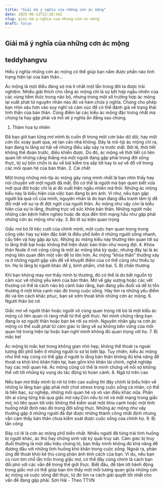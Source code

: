 ```yaml
---
title: "Giải mã ý nghĩa của những cơn ác mộng"
date: 2025-06-12T22:28:34Z
slug: giai-ma-y-nghia-cua-nhung-con-ac-mong
draft: false
---
```


## Giải mã ý nghĩa của những cơn ác mộng

## teddyhangvu

Hiểu ý nghĩa những cơn ác mộng có thể giúp bạn nắm được phần nào tình trạng hiện tại của bản thân...

Ác mộng là một điều đáng sợ mà ít nhất một lần trong đời ta được trải nghiệm. Nhiều giải thích cho rằng ác mộng chỉ là sự kết hợp ngẫu nhiên của các vùng tiềm thức trong não bộ, nhưng trong một số trường hợp ác mộng lại xuất phát từ nguyên nhân nào đó và hàm chứa ý nghĩa.
Chúng cho phép bạn nhìn sâu hơn vào suy nghĩ và cảm xúc để có thể đánh giá về trạng thái tinh thần của bản thân. Cùng điểm lại các kiểu ác mộng đặc trưng nhất mà chúng ta hay gặp phải và mổ xẻ ý nghĩa ẩn đằng sau chúng.
1. Thảm họa tự nhiên

Đã bao giờ bạn từng mơ mình bị cuốn đi trong một cơn bão dữ dội, hay một cơn lốc xoáy quét qua, xé tan căn nhà không. Đây là mô-típ ác mộng chỉ ra, bạn đang lo lắng sợ hãi về những điều sắp xảy ra trước mắt. Bởi lẽ, thời tiết không thể đoán trước, điều khiển được. Do đó, ác mộng về thời tiết có liên quan tới những căng thẳng mà một người đang gặp phải trong đời sống thực, từ sự bồn chồn lo âu về bài kiểm tra sắp tới hay lo sợ về đổ vỡ trong các mối quan hệ của bản thân.
2. Cái chết

Một trong những mô-típ ác mộng gây rùng mình nhất là bạn nhìn thấy hay nói chuyện với một người đã mất. Đó có thể là người mà bạn quen biết vừa mới qua đời hoặc chỉ là ai đó xuất hiện ngẫu nhiên mà thôi.
Những ác mộng kiểu này là biểu hiện của việc bạn đang bị ám ảnh. Ví như, nếu bạn gặp người bà quá cố của mình, nguyên nhân là do bạn đang đấu tranh tâm lý để đối mặt với sự ra đi đột ngột của người thân. 
Ác mộng như vậy còn là biểu hiện của sự lo lắng, thường trực về sức khỏe bản thân. Những người mắc những căn bệnh hiểm nghèo hoặc đe dọa đến tính mạng hầu như gặp phải những cơn ác mộng như vậy.
3. Bỏ lỡ sự kiện quan trọng

Giấc mơ bỏ lỡ tiệc cưới của chính mình, một cuộc hẹn quan trọng trong công việc hay sự kiện đặc biệt là điều phổ biến ở những người sống nhanh, cầu tiến và hay gặp áp lực. Những ác mộng kiểu này thường liên quan tới sự lo lắng thất bại hoặc không thể hiện được bản thân như mong đợi.
4. Khỏa thân
Nude ở nơi công cộng là một ác mộng khá kỳ quặc, nhưng đây lại là ác mộng liên quan đến một vấn đề to lớn hơn. 
Ác mộng “khỏa thân” thường xảy ra ở những người gặp vấn đề về khuyết điểm của cơ thể cũng như thiếu tự tin. Họ lo lắng bị người khác để ý, bình phẩm, chê bai.
5. Bị chấn thương

Khi bạn không may mơ thấy mình bị thương, đó có thể là do bắt nguồn từ cảm xúc về những yếu kém của bản thân. Mơ về gãy xương hoặc các vết thương có thể là cách não bộ cảnh báo rằng, bạn đang yếu đuối và dễ bị tổn thương ở một khía cạnh nào đó trong cuộc sống. Hãy tìm ra những yếu điểm đó và tìm cách khắc phục, bạn sẽ sớm thoát khỏi những cơn ác mộng.
6. Người thân bỏ rơi

Giấc mơ về người thân hoặc người vô cùng quan trọng rời bỏ là một kiểu ác mộng có liên quan rõ ràng nhất từ thế giới thực. Nó minh chứng rằng bạn đang lo sợ người thân hoặc bạn bè rời xa mình. Nguyên nhân gây ra cơn ác mộng có thể xuất phát từ cảm giác lo lắng về sự không bền vững của mối quan hệ trong hiện tại hoặc bạn nghĩ mình không đủ quan trọng với họ.
7. Bị mắc kẹt

Ác mộng bị mắc kẹt trong không gian nhỏ hẹp, không thể thoát ra ngoài tương đối phổ biến ở những người lo sợ bị biệt lập. Tuy nhiên, kiểu ác mộng như thế này cũng có thể gặp ở người lo lắng bản thân không đủ khả năng để thoát ra khỏi khó khăn hiện tại, bao gồm khó khăn tài chính, nghề nghiệp hay các mối quan hệ. Ác mộng cũng có thể là minh chứng về nỗi sợ không thể với tới những kỳ vọng do tác động từ hoàn cảnh.
8. Ngã từ trên cao

Nếu bạn mơ thấy mình bị rơi từ trên cao xuống thì đây chính là biểu hiện về những lo lắng bạn gặp phải một chút stress trong cuộc sống cá nhân, có thể là tiền bạc, sự nghiệp, những mối quan hệ và vô vàn điều khác nữa. Phần lớn ai cũng từng trải qua giấc mơ này.Còn nếu bị rơi và mất mạng trong giấc mơ, nó liên quan tới việc không thể kiểm soát một khía cạnh hoặc một tình huống nhất định nào đó trong đời sống thực. 
Những ác mộng như vậy thường gặp ở những người đã đạt được những thành công nhất định nhưng vẫn cảm thấy bản thân chưa kiểm soát được cuộc sống của chính họ.
9. Bị tấn công

Đây có lẽ là cơn ác mộng phổ biến nhất. Nhiều người đã từng trải tình huống bị người khác, ác thú hay những sinh vật kỳ quái truy sát.
Cảm giác bị truy đuổi thường là một dấu hiệu chứng tỏ, bạn thấy mình không đủ khả năng để đương đầu với những tình huống khó khăn trong cuộc sống. Ngoài ra, phản ứng để thoát khỏi kẻ thù cũng phản ánh tính cách của bạn. Ví dụ, nếu bạn co rúm tìm chỗ lẫn trốn trong giấc mơ, có thể đây cũng chính là cách bạn đối phó với các vấn đề trong thế giới thực. 
Biết đâu, để tâm tới hành động trong giấc mơ có thể giúp bạn tìm thấy một mối tương quan giữa những cơn ác mộng và cuộc sống đời thực, từ đó tìm ra cách giải quyết tốt nhất cho vấn đề đang gặp phải.
 Sơn Hải - Theo TTVN